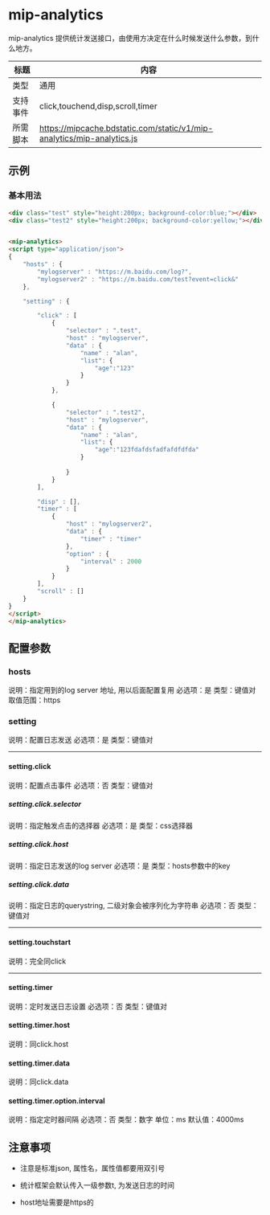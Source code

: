 # mip-analytics

mip-analytics 提供统计发送接口，由使用方决定在什么时候发送什么参数，到什么地方。

标题|内容
----|----
类型|通用
支持事件|click,touchend,disp,scroll,timer
所需脚本|https://mipcache.bdstatic.com/static/v1/mip-analytics/mip-analytics.js

## 示例

### 基本用法

```html
<div class="test" style="height:200px; background-color:blue;"></div>
<div class="test2" style="height:200px; background-color:yellow;"></div>


<mip-analytics>
<script type="application/json">
{
    "hosts" : {
		"mylogserver" : "https://m.baidu.com/log?",
		"mylogserver2" : "https://m.baidu.com/test?event=click&"
	},

    "setting" : {

        "click" : [
            {
				"selector" : ".test",
                "host" : "mylogserver",
                "data" : {
					"name" : "alan",
					"list": {
						"age":"123"
					}
				}
            },

            {
				"selector" : ".test2",
                "host" : "mylogserver",
                "data" : {
					"name" : "alan",
					"list": {
						"age":"123fdafdsfadfafdfdfda"
					}
				
				}
            }
        ],

        "disp" : [],
        "timer" : [
			{
				"host" : "mylogserver2",
				"data" : {
					"timer" : "timer"
				},
				"option" : {
					"interval" : 2000
				}
			}
		],
        "scroll" : []
    }
}
</script>
</mip-analytics>

```

## 配置参数

### hosts

说明：指定用到的log server 地址, 用以后面配置复用
必选项：是
类型：键值对
取值范围：https

### setting

说明：配置日志发送
必选项：是
类型：键值对

___

#### setting.click

说明：配置点击事件
必选项：否
类型：键值对

##### setting.click.selector

说明：指定触发点击的选择器
必选项：是
类型：css选择器

##### setting.click.host

说明：指定日志发送的log server
必选项：是
类型：hosts参数中的key

##### setting.click.data

说明：指定日志的querystring, 二级对象会被序列化为字符串
必选项：否
类型：键值对

___

#### setting.touchstart

说明：完全同click

___

#### setting.timer

说明：定时发送日志设置
必选项：否
类型：键值对

#### setting.timer.host

说明：同click.host

#### setting.timer.data

说明：同click.data

#### setting.timer.option.interval

说明：指定定时器间隔
必选项：否
类型：数字
单位：ms
默认值：4000ms

## 注意事项

* 注意是标准json, 属性名，属性值都要用双引号

* 统计框架会默认传入一级参数t, 为发送日志的时间

* host地址需要是https的

